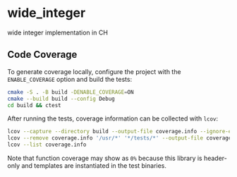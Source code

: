 # wide_integer
wide integer implementation in CH

## Code Coverage

To generate coverage locally, configure the project with the `ENABLE_COVERAGE` option
and build the tests:

```bash
cmake -S . -B build -DENABLE_COVERAGE=ON
cmake --build build --config Debug
cd build && ctest
```

After running the tests, coverage information can be collected with `lcov`:

```bash
lcov --capture --directory build --output-file coverage.info --ignore-errors mismatch
lcov --remove coverage.info '/usr/*' '*/tests/*' --output-file coverage.info
lcov --list coverage.info
```

Note that function coverage may show as `0%` because this library is header-only
and templates are instantiated in the test binaries.
